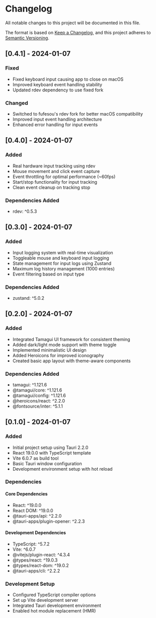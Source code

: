 # Changelog

All notable changes to this project will be documented in this file.

The format is based on [Keep a Changelog](https://keepachangelog.com/en/1.0.0/),
and this project adheres to [Semantic Versioning](https://semver.org/spec/v2.0.0.html).

## [0.4.1] - 2024-01-07

### Fixed
- Fixed keyboard input causing app to close on macOS
- Improved keyboard event handling stability
- Updated rdev dependency to use fixed fork

### Changed
- Switched to fufesou's rdev fork for better macOS compatibility
- Improved input event handling architecture
- Enhanced error handling for input events

## [0.4.0] - 2024-01-07

### Added
- Real hardware input tracking using rdev
- Mouse movement and click event capture
- Event throttling for optimal performance (~60fps)
- Start/stop functionality for input tracking
- Clean event cleanup on tracking stop

### Dependencies Added
- rdev: ^0.5.3

## [0.3.0] - 2024-01-07

### Added
- Input logging system with real-time visualization
- Toggleable mouse and keyboard input logging
- State management for input logs using Zustand
- Maximum log history management (1000 entries)
- Event filtering based on input type

### Dependencies Added
- zustand: ^5.0.2

## [0.2.0] - 2024-01-07

### Added
- Integrated Tamagui UI framework for consistent theming
- Added dark/light mode support with theme toggle
- Implemented minimalistic UI design
- Added Heroicons for improved iconography
- Created basic app layout with theme-aware components

### Dependencies Added
- tamagui: ^1.121.6
- @tamagui/core: ^1.121.6
- @tamagui/config: ^1.121.6
- @heroicons/react: ^2.2.0
- @fontsource/inter: ^5.1.1

## [0.1.0] - 2024-01-07

### Added
- Initial project setup using Tauri 2.2.0
- React 19.0.0 with TypeScript template
- Vite 6.0.7 as build tool
- Basic Tauri window configuration
- Development environment setup with hot reload

### Dependencies
#### Core Dependencies
- React: ^19.0.0
- React DOM: ^19.0.0
- @tauri-apps/api: ^2.2.0
- @tauri-apps/plugin-opener: ^2.2.3

#### Development Dependencies
- TypeScript: ^5.7.2
- Vite: ^6.0.7
- @vitejs/plugin-react: ^4.3.4
- @types/react: ^19.0.3
- @types/react-dom: ^19.0.2
- @tauri-apps/cli: ^2.2.2

### Development Setup
- Configured TypeScript compiler options
- Set up Vite development server
- Integrated Tauri development environment
- Enabled hot module replacement (HMR) 